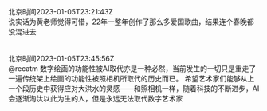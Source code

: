 北京时间2023-01-05T23:21:43Z<br>说实话为黄老师觉得可惜，22年一整年创作了那么多爱国歌曲，结果连个春晚都没混进去<br><br><br>北京时间2023-01-05T23:45:56Z<br>@recatm 数字绘画的功能性被AI取代亦是一种必然，当前发生的一切只是重走了一遍传统架上绘画的功能性被照相机所取代的历史而已。
希望艺术家们能够从上一个段历史中获得应对大洪水的灵感——和照相机一样，随着科技的不断进步，AI会逐渐淘汰以此为生的人，但是永远无法取代数字艺术家<br><br><br>